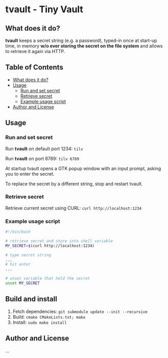 tvault - Tiny Vault
===================

## What does it do?
**tvault** keeps a secret string (e.g. a password), typed-in once at start-up time,
in memory **w/o ever storing the secret on the file system** 
and allows to retrieve it again via HTTP.


## Table of Contents
* [What does it do?](#what-does-it-do)
* [Usage](#usage)
  + [Run and set secret](#run-and-set-secret)
  + [Retrieve secret](#retrieve-secret)
  + [Example usage script](#example-usage-script)
* [Author and License](#author-and-license)


## Usage

### Run and set secret

Run **tvault** on default port 1234: ```tilv```  

Run **tvault** on port 6789: ```tilv 6789```

At startup tvault opens a GTK popup window with an input prompt,
asking you to enter the secret.  

To replace the secret by a different string, stop and restart tvault. 


### Retrieve secret

Retrieve current secret using CURL: ```curl http://localhost:1234```


### Example usage script

```sh
#!/bin/bash

# retrieve secret and store into shell variable
MY_SECRET=$(curl http://localhost:1234)

# type secret string
...
# hit enter
...

# unset variable that held the secret
unset MY_SECRET
```  


## Build and install

1. Fetch dependencies: ```git submodule update --init --recursive```
2. Build: ```cmake CMakeLists.txt; make```
3. Install: ```sudo make install```
 

## Author and License
...
